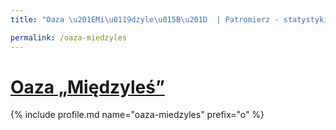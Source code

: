 ```yaml
---
title: "Oaza \u201EMi\u0119dzyle\u015B\u201D  | Patromierz - statystyki Patronite.pl"

permalink: /oaza-miedzyles
---
```


# [Oaza „Międzyleś” ](https://patronite.pl/oaza-miedzyles)

{% include profile.md name="oaza-miedzyles" prefix="o" %}

